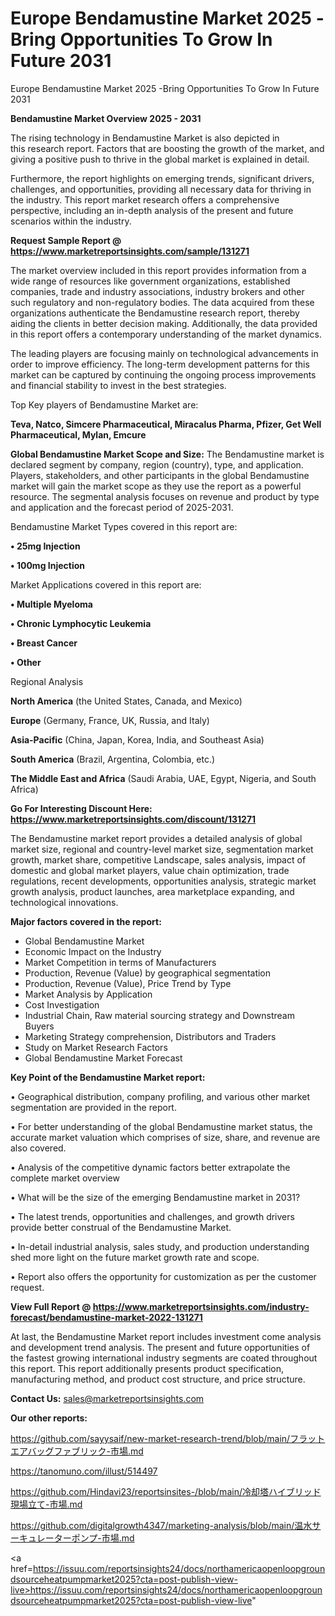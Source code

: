 # Europe Bendamustine Market 2025 -Bring Opportunities To Grow In Future 2031
 Europe Bendamustine Market 2025 -Bring Opportunities To Grow In Future 2031

<Strong> Bendamustine Market Overview 2025 - 2031</strong>

The rising technology in Bendamustine Market is also depicted in this research report. Factors that are boosting the growth of the market, and giving a positive push to thrive in the global market is explained in detail.

Furthermore, the report highlights on emerging trends, significant drivers, challenges, and opportunities, providing all necessary data for thriving in the industry. This report market research offers a comprehensive perspective, including an in-depth analysis of the present and future scenarios within the industry.

<strong>Request Sample Report @ <a href=https://www.marketreportsinsights.com/sample/131271>https://www.marketreportsinsights.com/sample/131271</a></strong>

The market overview included in this report provides information from a wide range of resources like government organizations, established companies, trade and industry associations, industry brokers and other such regulatory and non-regulatory bodies. The data acquired from these organizations authenticate the Bendamustine research report, thereby aiding the clients in better decision making. Additionally, the data provided in this report offers a contemporary understanding of the market dynamics.

The leading players are focusing mainly on technological advancements in order to improve efficiency. The long-term development patterns for this market can be captured by continuing the ongoing process improvements and financial stability to invest in the best strategies.

Top Key players of Bendamustine Market are:

<strong>Teva, Natco, Simcere Pharmaceutical, Miracalus Pharma, Pfizer, Get Well Pharmaceutical, Mylan, Emcure</strong>

<strong><b>Global Bendamustine Market Scope and Size:</b></strong>
The Bendamustine market is declared segment by company, region (country), type, and application. Players, stakeholders, and other participants in the global Bendamustine market will gain the market scope as they use the report as a powerful resource. The segmental analysis focuses on revenue and product by type and application and the forecast period of 2025-2031.

Bendamustine Market Types covered in this report are:

<strong>• 25mg Injection

• 100mg Injection</strong>

Market Applications covered in this report are:

<strong>• Multiple Myeloma

• Chronic Lymphocytic Leukemia

• Breast Cancer

• Other</strong> 

Regional Analysis

<strong>North America</strong> (the United States, Canada, and Mexico)

<strong>Europe</strong> (Germany, France, UK, Russia, and Italy)

<strong>Asia-Pacific</strong> (China, Japan, Korea, India, and Southeast Asia)

<strong>South America</strong> (Brazil, Argentina, Colombia, etc.)

<strong>The Middle East and Africa</strong> (Saudi Arabia, UAE, Egypt, Nigeria, and South Africa)

<strong>Go For Interesting Discount Here: <a href=https://www.marketreportsinsights.com/discount/131271>https://www.marketreportsinsights.com/discount/131271</a></strong>

The Bendamustine market report provides a detailed analysis of global market size, regional and country-level market size, segmentation market growth, market share, competitive Landscape, sales analysis, impact of domestic and global market players, value chain optimization, trade regulations, recent developments, opportunities analysis, strategic market growth analysis, product launches, area marketplace expanding, and technological innovations.

<strong><b>Major factors covered in the report:</b></strong>
<ul>
  <li>Global Bendamustine Market </li>
  <li>Economic Impact on the Industry</li>
  <li>Market Competition in terms of Manufacturers</li>
  <li>Production, Revenue (Value) by geographical segmentation</li>
  <li>Production, Revenue (Value), Price Trend by Type</li>
  <li>Market Analysis by Application</li>
  <li>Cost Investigation</li>
  <li>Industrial Chain, Raw material sourcing strategy and Downstream Buyers</li>
  <li>Marketing Strategy comprehension, Distributors and Traders</li>
  <li>Study on Market Research Factors</li>
  <li>Global Bendamustine Market Forecast</li>
</ul>

<strong><b>Key Point of the Bendamustine Market report:</b></strong>

• Geographical distribution, company profiling, and various other market segmentation are provided in the report.

• For better understanding of the global Bendamustine market status, the accurate market valuation which comprises of size, share, and revenue are also covered.

• Analysis of the competitive dynamic factors better extrapolate the complete market overview

• What will be the size of the emerging Bendamustine market in 2031?

• The latest trends, opportunities and challenges, and growth drivers provide better construal of the Bendamustine Market.

• In-detail industrial analysis, sales study, and production understanding shed more light on the future market growth rate and scope.

• Report also offers the opportunity for customization as per the customer request.

<strong><b>View Full Report @ <a href=https://www.marketreportsinsights.com/industry-forecast/bendamustine-market-2022-131271>https://www.marketreportsinsights.com/industry-forecast/bendamustine-market-2022-131271</a></b></strong>


At last, the Bendamustine Market report includes investment come analysis and development trend analysis. The present and future opportunities of the fastest growing international industry segments are coated throughout this report. This report additionally presents product specification, manufacturing method, and product cost structure, and price structure.

<strong>Contact Us:</strong>
sales@marketreportsinsights.com

<strong>Our other reports:</strong>

<a href=https://github.com/sayysaif/new-market-research-trend/blob/main/フラットエアバッグファブリック-市場.md>https://github.com/sayysaif/new-market-research-trend/blob/main/フラットエアバッグファブリック-市場.md</a>

<a href=https://tanomuno.com/illust/514497>https://tanomuno.com/illust/514497</a>

<a href=https://github.com/Hindavi23/reportsinsites-/blob/main/冷却塔ハイブリッド現場立て-市場.md>https://github.com/Hindavi23/reportsinsites-/blob/main/冷却塔ハイブリッド現場立て-市場.md</a>

<a href=https://github.com/digitalgrowth4347/marketing-analysis/blob/main/温水サーキュレーターポンプ-市場.md>https://github.com/digitalgrowth4347/marketing-analysis/blob/main/温水サーキュレーターポンプ-市場.md</a>

<a href=https://issuu.com/reportsinsights24/docs/northamericaopenloopgroundsourceheatpumpmarket2025?cta=post-publish-view-live>https://issuu.com/reportsinsights24/docs/northamericaopenloopgroundsourceheatpumpmarket2025?cta=post-publish-view-live</a>"
